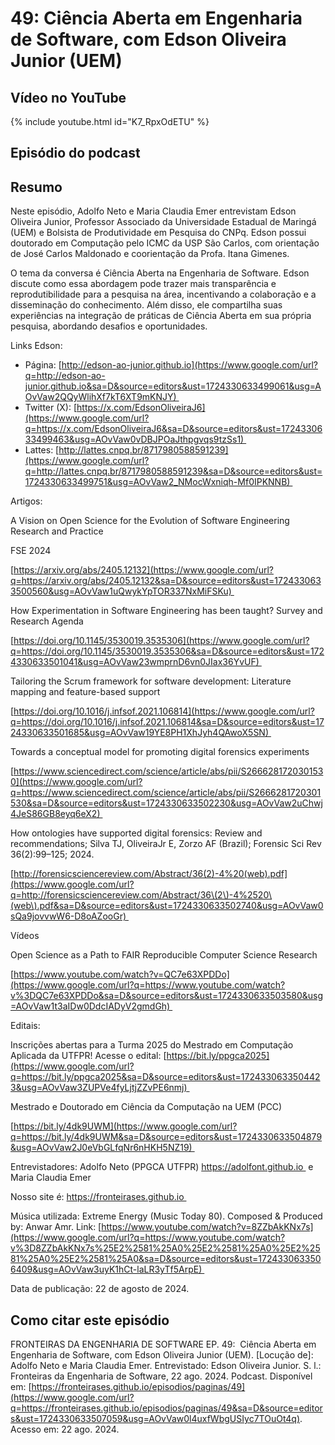 # 49: Ciência Aberta em Engenharia de Software, com Edson Oliveira Junior (UEM)



## Vídeo no YouTube

{% include youtube.html id="K7_RpxOdETU" %}  

## Episódio do podcast

<!-- 

{% include spotify.html id="3RjjznpvhCGHJIEhiPhCmg" %} 

### Spotify para Podcasters

{% include anchor.html id="48-Educao-em-Engenharia-de-Software--com-Davi-Viana-UFMA-e2m3dpf" %}


### Todas as plataformas


[48: Educação em Engenharia de Software, com Davi Viana (UFMA)](https://podcasters.spotify.com/pod/show/fronteirases/episodes/48-Educao-em-Engenharia-de-Software--com-Davi-Viana-UFMA-e2m3dpf 
)

-->


## Resumo



Neste episódio, Adolfo Neto e Maria Claudia Emer entrevistam Edson Oliveira Junior, Professor Associado da Universidade Estadual de Maringá (UEM) e Bolsista de Produtividade em Pesquisa do CNPq. Edson possui doutorado em Computação pelo ICMC da USP São Carlos, com orientação de José Carlos Maldonado e coorientação da Profa. Itana Gimenes.

O tema da conversa é Ciência Aberta na Engenharia de Software. Edson discute como essa abordagem pode trazer mais transparência e reprodutibilidade para a pesquisa na área, incentivando a colaboração e a disseminação do conhecimento. Além disso, ele compartilha suas experiências na integração de práticas de Ciência Aberta em sua própria pesquisa, abordando desafios e oportunidades.

Links Edson:

- Página: [http://edson-ao-junior.github.io](https://www.google.com/url?q=http://edson-ao-junior.github.io&sa=D&source=editors&ust=1724330633499061&usg=AOvVaw2QQyWlihXf7kT6XT9mKNJY) 
- Twitter (X): [https://x.com/EdsonOliveiraJ6](https://www.google.com/url?q=https://x.com/EdsonOliveiraJ6&sa=D&source=editors&ust=1724330633499463&usg=AOvVaw0vDBJPOaJthpgvqs9tzSs1) 
- Lattes: [http://lattes.cnpq.br/8717980588591239](https://www.google.com/url?q=http://lattes.cnpq.br/8717980588591239&sa=D&source=editors&ust=1724330633499751&usg=AOvVaw2_NMocWxniqh-Mf0IPKNNB) 

Artigos:

A Vision on Open Science for the Evolution of Software Engineering Research and Practice

FSE 2024

[https://arxiv.org/abs/2405.12132](https://www.google.com/url?q=https://arxiv.org/abs/2405.12132&sa=D&source=editors&ust=1724330633500560&usg=AOvVaw1uQwykYpTOR337NxMiFSKu) 

How Experimentation in Software Engineering has been taught? Survey and Research Agenda

[https://doi.org/10.1145/3530019.3535306](https://www.google.com/url?q=https://doi.org/10.1145/3530019.3535306&sa=D&source=editors&ust=1724330633501041&usg=AOvVaw23wmprnD6vn0JIax36YvUF) 

Tailoring the Scrum framework for software development: Literature mapping and feature-based support

[https://doi.org/10.1016/j.infsof.2021.106814](https://www.google.com/url?q=https://doi.org/10.1016/j.infsof.2021.106814&sa=D&source=editors&ust=1724330633501685&usg=AOvVaw19YE8PH1XhJyh4QAwoX5SN) 

Towards a conceptual model for promoting digital forensics experiments

[https://www.sciencedirect.com/science/article/abs/pii/S2666281720301530](https://www.google.com/url?q=https://www.sciencedirect.com/science/article/abs/pii/S2666281720301530&sa=D&source=editors&ust=1724330633502230&usg=AOvVaw2uChwj4JeS86GB8eyq6eX2) 

How ontologies have supported digital forensics: Review and recommendations; Silva TJ, OliveiraJr E, Zorzo AF (Brazil); Forensic Sci Rev 36(2):99–125; 2024.

[http://forensicsciencereview.com/Abstract/36(2)-4%20(web).pdf](https://www.google.com/url?q=http://forensicsciencereview.com/Abstract/36\(2\)-4%2520\(web\).pdf&sa=D&source=editors&ust=1724330633502740&usg=AOvVaw0sQa9jovvwW6-D8oAZooGr) 

Vídeos

Open Science as a Path to FAIR Reproducible Computer Science Research

[https://www.youtube.com/watch?v=QC7e63XPDDo](https://www.google.com/url?q=https://www.youtube.com/watch?v%3DQC7e63XPDDo&sa=D&source=editors&ust=1724330633503580&usg=AOvVaw1t3aIDw0DdcIADyV2gmdGh) 

Editais:

Inscrições abertas para a Turma 2025 do Mestrado em Computação Aplicada da UTFPR! Acesse o edital: [https://bit.ly/ppgca2025](https://www.google.com/url?q=https://bit.ly/ppgca2025&sa=D&source=editors&ust=1724330633504423&usg=AOvVaw3ZUPVe4fyLjtjZZvPE6nmj) 

Mestrado e Doutorado em Ciência da Computação na UEM (PCC)

[https://bit.ly/4dk9UWM](https://www.google.com/url?q=https://bit.ly/4dk9UWM&sa=D&source=editors&ust=1724330633504879&usg=AOvVaw2J0eVbGLfqNr6nHKH5NZ19) 

Entrevistadores: Adolfo Neto (PPGCA UTFPR) ⁠⁠⁠⁠⁠⁠https://adolfont.github.io⁠  ⁠e Maria Claudia Emer

Nosso site é: ⁠⁠⁠⁠https://fronteirases.github.io⁠ 

Música utilizada: Extreme Energy (Music Today 80). Composed & Produced by: Anwar Amr. Link:⁠ ⁠⁠⁠⁠⁠⁠[https://www.youtube.com/watch?v=8ZZbAkKNx7s⁠⁠⁠⁠](https://www.google.com/url?q=https://www.youtube.com/watch?v%3D8ZZbAkKNx7s%25E2%2581%25A0%25E2%2581%25A0%25E2%2581%25A0%25E2%2581%25A0&sa=D&source=editors&ust=1724330633506409&usg=AOvVaw3uyK1hCt-laLR3yTf5ArpE)   

Data de publicação: 22 de agosto de 2024.

## Como citar este episódio

FRONTEIRAS DA ENGENHARIA DE SOFTWARE EP. 49:  Ciência Aberta em Engenharia de Software, com Edson Oliveira Junior (UEM). \[Locução de\]: Adolfo Neto e Maria Claudia Emer. Entrevistado: Edson Oliveira Junior. S. l.: Fronteiras da Engenharia de Software, 22 ago. 2024. Podcast. Disponível em: ⁠⁠⁠[https://fronteirases.github.io/episodios/paginas/49](https://www.google.com/url?q=https://fronteirases.github.io/episodios/paginas/49&sa=D&source=editors&ust=1724330633507059&usg=AOvVaw0l4uxfWbgUSIyc7TOuOt4q). ⁠Acesso em: 22 ago. 2024.
